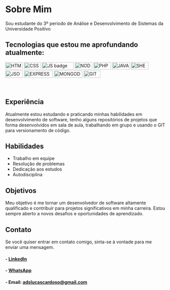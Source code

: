 # Sobre Mim

Sou estudante do 3º periodo de Análise e Desenvolvimento de Sistemas da Universidade Positivo

## Tecnologias que estou me aprofundando atualmente:

<img src="https://img.shields.io/badge/-HTML-orange" alt="HTML badge" height="23" width="55">   <img src="https://img.shields.io/badge/-CSS-blue" alt="CSS badge" height="23" width="52">   <img src="https://img.shields.io/badge/-JAVASCRIPT-yellow" alt="JS badge" height="23" width="100">   <img src="https://img.shields.io/badge/-NODE-green" alt="NODE badge" height="23" width="55">   <img src="https://img.shields.io/badge/-PHP-blueviolet" alt="PHP badge" height="23" width="55">   <img src="https://img.shields.io/badge/-JAVA-9cf" alt="JAVA badge" height="23" width="55">   <img src="https://img.shields.io/badge/-SHELL-black" alt="SHELL badge" height="23" width="55">   <img src="https://img.shields.io/badge/-JSON-lightgrey" alt="JSON badge" height="23" width="55">   <img src="https://img.shields.io/badge/-EXPRESS-orange" alt="EXPRESS badge" height="23" width="90">   <img src="https://img.shields.io/badge/-MONGODB-brightgreen" alt="MONGODB badge" height="23" width="90">   <img src="https://img.shields.io/badge/-GIT-red" alt="GIT badge" height="23" width="53">

<div>
  <img heigth="180em" src"https://github-readme-stats.vercel.app/api?username=lucascaard&show_icons=true&theme=dracula&include_all_commits=true&count_private=true"/>
  <img heigth="180em" src"<img heigth="180em" src"https://github-readme-stats.vercel.app/api/top-langs/?username=lucascaard&layout-compact&langs_count=16&theme=dracula"/>
</div>

## Experiência

Atualmente estou estudando e praticando minhas habilidades em desenvolvimento de software, tenho alguns repositórios de projetos que forma desenvolvidos em sala de aula, trabalhando em grupo e usando o GIT para versionamento de código.

## Habilidades

- Trabalho em equipe
- Resolução de problemas
- Dedicação aos estudos
- Autodisciplina

## Objetivos

Meu objetivo é me tornar um desenvolvedor de software altamente qualificado e contribuir para projetos significativos em minha carreira. Estou sempre aberto a novos desafios e oportunidades de aprendizado.

## Contato

Se você quiser entrar em contato comigo, sinta-se à vontade para me enviar uma mensagem.

#### - [LinkedIn](https://www.linkedin.com/in/lucas-cardoso-de-carvalho-777582188/)
#### - [WhatsApp](https://wa.me/41999912106?text=Ol%C3%A1%20Lucas%2C%20te%20encontrei%20no%20GitHub.%20Podemos%20conversar%3F)
#### - Email: <adslucascardoso@gmail.com>

